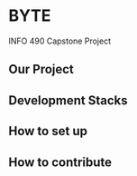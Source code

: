 # BYTE
INFO 490 Capstone Project

## Our Project

## Development Stacks

## How to set up

## How to contribute

